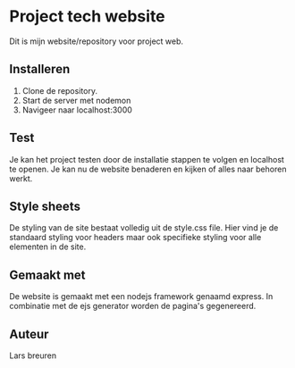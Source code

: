 # Project tech website
Dit is mijn website/repository voor project web. 

## Installeren
1. Clone de repository.
2. Start de server met nodemon
3. Navigeer naar localhost:3000

## Test
Je kan het project testen door de installatie stappen te volgen en localhost te openen. Je kan nu de website benaderen en kijken of alles naar behoren werkt.

## Style sheets
De styling van de site bestaat volledig uit de style.css file.
Hier vind je de standaard styling voor headers maar ook specifieke styling voor alle elementen in de site.

## Gemaakt met
De website is gemaakt met een nodejs framework genaamd express. 
In combinatie met de ejs generator worden de pagina's gegenereerd.

## Auteur
Lars breuren 

